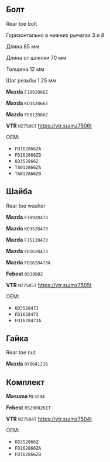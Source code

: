 ## Болт

Rear toe bolt

Горизонтально в нижних рычагах 3 и 8

Длина 85 мм

Длина от шляпки 70 мм

Толщина 12 мм

Шаг резьбы 1.25 мм

__Mazda__ `F1892866Z`

__Mazda__ `KD352866Z`

__Mazda__ `FE012866Z`

__VTR__ `MZ7506T` https://vtr.su/mz7506t

OEM:

- `FD162866ZA`
- `FD162866ZB`
- `KD352866Z`
- `TA012866ZA`
- `TA012866ZB`

## Шайба

Rear toe washer

__Mazda__ `F18928473`

__Mazda__ `KD3528473`

__Mazda__ `F15128473`

__Mazda__ `FD1628473`

__Mazda__ `FD1628473A`

__Febest__ `0530002`

__VTR__ `MZ7505T` https://vtr.su/mz7505t

OEM:

- `KD3528473`
- `FD1628473`
- `FD1628473A`

## Гайка

Rear toe nut

__Mazda__ `9YB041216`

## Комплект

__Masuma__ `MLS584`

__Febest__ `0529002KIT`

__VTR__ `MZ7504T` https://vtr.su/mz7504t

OEM:

- `KD352866Z`
- `FD162866ZA`
- `FD162866ZB`
